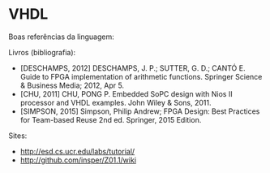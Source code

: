 # VHDL

Boas referências da linguagem:

Livros (bibliografia):

- [DESCHAMPS, 2012] DESCHAMPS,  J. P.;  SUTTER, G. D.;  CANTÓ E. Guide to FPGA implementation of arithmetic functions. Springer Science & Business Media; 2012, Apr 5.
- [CHU, 2011] CHU, PONG P. Embedded SoPC design with Nios II processor and VHDL examples. John Wiley & Sons, 2011.
- [SIMPSON, 2015] Simpson, Philip Andrew; FPGA Design: Best Practices for Team-based Reuse 2nd ed. Springer, 2015 Edition.

Sites:

- http://esd.cs.ucr.edu/labs/tutorial/
- http://github.com/insper/Z01.1/wiki

